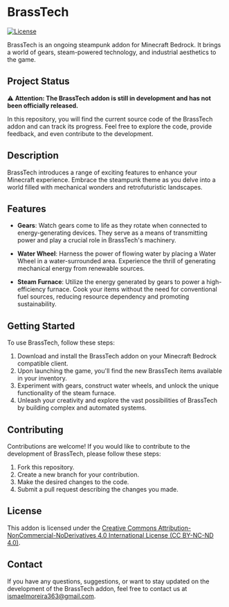 # BrassTech

[![License](https://img.shields.io/badge/license-CC%20BY--NC--ND%204.0-blue)](LICENSE)

BrassTech is an ongoing steampunk addon for Minecraft Bedrock. It brings a world of gears, steam-powered technology, and industrial aesthetics to the game.

## Project Status

⚠️ **Attention: The BrassTech addon is still in development and has not been officially released.**

In this repository, you will find the current source code of the BrassTech addon and can track its progress. Feel free to explore the code, provide feedback, and even contribute to the development.

## Description

BrassTech introduces a range of exciting features to enhance your Minecraft experience. Embrace the steampunk theme as you delve into a world filled with mechanical wonders and retrofuturistic landscapes.

## Features

- **Gears**: Watch gears come to life as they rotate when connected to energy-generating devices. They serve as a means of transmitting power and play a crucial role in BrassTech's machinery.

- **Water Wheel**: Harness the power of flowing water by placing a Water Wheel in a water-surrounded area. Experience the thrill of generating mechanical energy from renewable sources.

- **Steam Furnace**: Utilize the energy generated by gears to power a high-efficiency furnace. Cook your items without the need for conventional fuel sources, reducing resource dependency and promoting sustainability.

## Getting Started

To use BrassTech, follow these steps:

1. Download and install the BrassTech addon on your Minecraft Bedrock compatible client.
2. Upon launching the game, you'll find the new BrassTech items available in your inventory.
3. Experiment with gears, construct water wheels, and unlock the unique functionality of the steam furnace.
4. Unleash your creativity and explore the vast possibilities of BrassTech by building complex and automated systems.

## Contributing

Contributions are welcome! If you would like to contribute to the development of BrassTech, please follow these steps:

1. Fork this repository.
2. Create a new branch for your contribution.
3. Make the desired changes to the code.
4. Submit a pull request describing the changes you made.

## License

This addon is licensed under the [Creative Commons Attribution-NonCommercial-NoDerivatives 4.0 International License (CC BY-NC-ND 4.0)](LICENSE).

## Contact

If you have any questions, suggestions, or want to stay updated on the development of the BrassTech addon, feel free to contact us at ismaelmoreira363@gmail.com.
